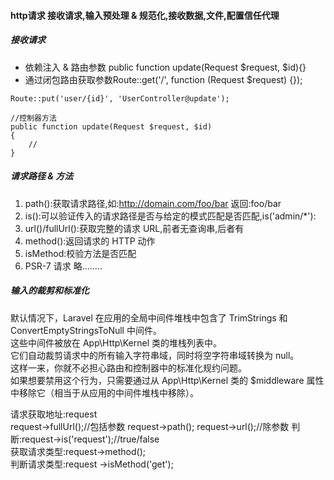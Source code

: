 #### http请求 接收请求,输入预处理 & 规范化,接收数据,文件,配置信任代理
##### 接收请求  
* 依赖注入 & 路由参数 public function update(Request $request, $id){}
* 通过闭包路由获取参数Route::get('/', function (Request $request) {});  

```
Route::put('user/{id}', 'UserController@update');

//控制器方法
public function update(Request $request, $id)
{
	//
}
```


##### 请求路径 & 方法
1. path():获取请求路径,如:http://domain.com/foo/bar 返回:foo/bar
2. is():可以验证传入的请求路径是否与给定的模式匹配是否匹配,is('admin/*'):
3. url()/fullUrl():获取完整的请求 URL,前者无查询串,后者有
4. method():返回请求的 HTTP 动作
5. isMethod:校验方法是否匹配
6. PSR-7 请求 略........

##### 输入的裁剪和标准化  
默认情况下，Laravel 在应用的全局中间件堆栈中包含了 TrimStrings 和 ConvertEmptyStringsToNull 中间件。  
这些中间件被放在 App\Http\Kernel 类的堆栈列表中。  
它们自动裁剪请求中的所有输入字符串域，同时将空字符串域转换为 null。  
这样一来，你就不必担心路由和控制器中的标准化规约问题。  
如果想要禁用这个行为，只需要通过从 App\Http\Kernel 类的 $middleware 属性中移除它（相当于从应用的中间件堆栈中移除）。









请求获取地址:request  
request->fullUrl();//包括参数  request->path(); request->url();//除参数
判断:request->is('request');//true/false  
获取请求类型:request->method();  
判断请求类型:request ->isMethod('get');